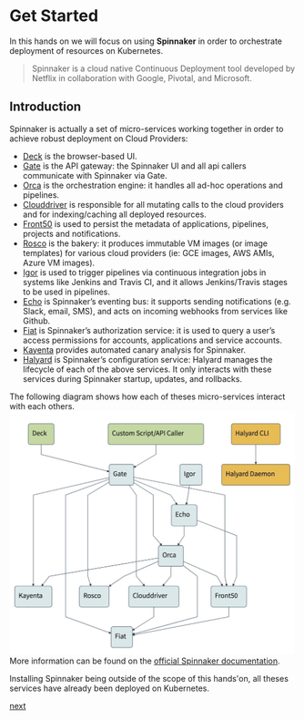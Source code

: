 # Get Started
In this hands on we will focus on using **Spinnaker** in order to orchestrate deployment of resources on Kubernetes.

> Spinnaker is a cloud native Continuous Deployment tool developed by Netflix in collaboration with Google, Pivotal, and Microsoft.

## Introduction  
Spinnaker is actually a set of micro-services working together in order to achieve robust deployment on Cloud Providers:  
- [Deck](https://github.com/spinnaker/deck) is the browser-based UI.
- [Gate](https://github.com/spinnaker/gate) is the API gateway: the Spinnaker UI and all api callers communicate with Spinnaker via Gate.
- [Orca](https://github.com/spinnaker/orca) is the orchestration engine: it handles all ad-hoc operations and pipelines.
- [Clouddriver](https://github.com/spinnaker/clouddriver) is responsible for all mutating calls to the cloud providers and for indexing/caching all deployed resources.
- [Front50](https://github.com/spinnaker/front50) is used to persist the metadata of applications, pipelines, projects and notifications.
- [Rosco](https://github.com/spinnaker/rosco) is the bakery: it produces immutable VM images (or image templates) for various cloud providers (ie: GCE images, AWS AMIs, Azure VM images).
- [Igor](https://github.com/spinnaker/igor) is used to trigger pipelines via continuous integration jobs in systems like Jenkins and Travis CI, and it allows Jenkins/Travis stages to be used in pipelines.
- [Echo](https://github.com/spinnaker/echo) is Spinnaker’s eventing bus: it supports sending notifications (e.g. Slack, email, SMS), and acts on incoming webhooks from services like Github.
- [Fiat](https://github.com/spinnaker/fiat) is Spinnaker’s authorization service: it is used to query a user’s access permissions for accounts, applications and service accounts.
- [Kayenta](https://github.com/spinnaker/kayenta) provides automated canary analysis for Spinnaker.
- [Halyard](https://github.com/spinnaker/halyard) is Spinnaker’s configuration service: Halyard manages the lifecycle of each of the above services. It only interacts with these services during Spinnaker startup, updates, and rollbacks.

The following diagram shows how each of theses micro-services interact with each others.
![A diagram showing how services interact with each others](./spinnaker_architecture_schema.jpeg)  
More information can be found on the [official Spinnaker documentation](https://www.spinnaker.io/reference/architecture/).

Installing Spinnaker being outside of the scope of this hands'on, all theses services have already been deployed on Kubernetes.


[next](./exercise1/README.md)
